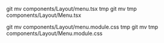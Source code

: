 
git mv components/Layout/menu.tsx tmp
git mv tmp components/Layout/Menu.tsx

git mv components/Layout/menu.module.css tmp
git mv tmp components/Layout/Menu.module.css
